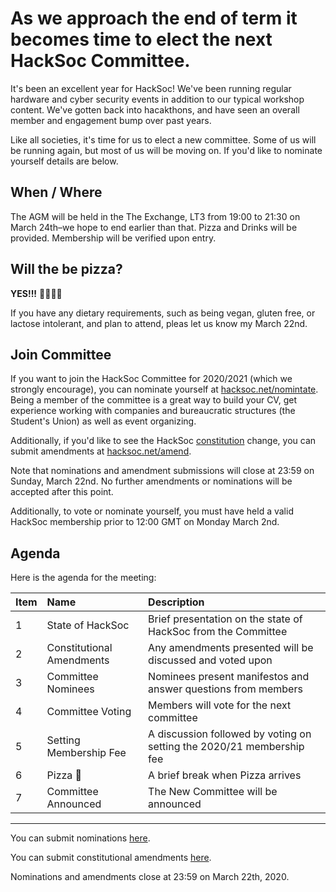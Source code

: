 # As we approach the end of term it becomes time to elect the next HackSoc Committee. 

It's been an excellent year for HackSoc! We've been running regular hardware and cyber security events in addition to our typical workshop content. We've gotten back into hacakthons, and have seen an overall member and engagement bump over past years.

Like all societies, it's time for us to elect a new committee. Some of us will be running again, but most of us will be moving on. If you'd like to nominate yourself details are below.


## When / Where

The AGM will be held in the The Exchange, LT3 from 19:00 to 21:30 on March 24th–we hope to end earlier than that. Pizza and Drinks will be provided. Membership will be verified upon entry.

## Will the be pizza?
**YES!!!** 🍕🍕🍕🍕

If you have any dietary requirements, such as being vegan, gluten free, or lactose intolerant, and plan to attend, pleas let us know my March 22nd.

## Join Committee

If you want to join the HackSoc Committee for 2020/2021 (which we strongly encourage), you can nominate yourself at [hacksoc.net/nomintate](https://hacksoc.net/nominate). Being a member of the committee is a great way to build your CV, get experience working with companies and bureaucratic structures (the Student's Union) as well as event organizing.

Additionally, if you'd like to see the HackSoc [constitution](https://hacksoc.net/constitution) change, you can submit amendments at [hacksoc.net/amend](https://hacksoc.net/amend).

Note that nominations and amendment submissions will close at 23:59 on Sunday, March 22nd. No further amendments or nominations will be accepted after this point.

Additionally, to vote or nominate yourself, you must have held a valid HackSoc membership prior to 12:00 GMT on Monday March 2nd.

## Agenda

Here is the agenda for the meeting:

| Item | Name                       | Description        |
|------| :-------------------------|:-------------------|
| 1    | State of HackSoc | Brief presentation on the state of HackSoc from the Committee |
| 2    | Constitutional Amendments | Any amendments presented will be discussed and voted upon |
| 3    | Committee Nominees | Nominees present manifestos and answer questions from members |
| 4    | Committee Voting | Members will vote for the next committee |
| 5    | Setting Membership Fee | A discussion followed by voting on setting the 2020/21 membership fee |
| 6    | Pizza 🍕 | A brief break when Pizza arrives |
| 7    | Committee Announced | The New Committee will be announced |

--------

You can submit nominations [here](https://hacksoc.net/nominate).

You can submit constitutional amendments [here](https://hacksoc.net/amend).

Nominations and amendments close at 23:59 on March 22th, 2020.
